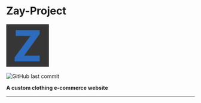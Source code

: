 # Zay-Project

![alt text for screen readers](/images/apple-touch-icon-114.png "Text to show on mouseover")

![GitHub last commit](https://img.shields.io/github/last-commit/adam-nasir/Zay-Project)

**A custom clothing e-commerce website**

---
